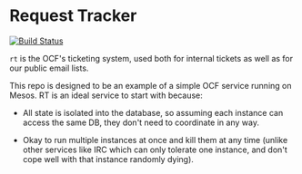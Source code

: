 # Request Tracker

[![Build Status](https://jenkins.ocf.berkeley.edu/buildStatus/icon?job=rt/master)](https://jenkins.ocf.berkeley.edu/job/rt/job/master/)

`rt` is the OCF's ticketing system, used both for internal tickets as well as
for our public email lists.

This repo is designed to be an example of a simple OCF service running on
Mesos. RT is an ideal service to start with because:

* All state is isolated into the database, so assuming each instance can access
  the same DB, they don't need to coordinate in any way.

* Okay to run multiple instances at once and kill them at any time (unlike
  other services like IRC which can only tolerate one instance, and don't cope
  well with that instance randomly dying).
